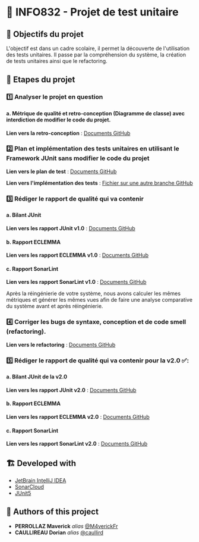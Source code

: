 # 🧪 INFO832 - Projet de test unitaire

## 🎯 Objectifs du projet

L'objectif est dans un cadre scolaire, il permet la découverte de l'utilisation des tests unitaires. 
Il passe par la compréhension du système, la création de tests unitaires ainsi que le refactoring.

## 🔢 Etapes du projet


### 1️⃣ Analyser le projet en question

#### a. Métrique de qualité et retro-conception (Diagramme de classe) avec interdiction de modifier le code du projet.

 **Lien vers la retro-conception** : [Documents GitHub](https://github.com/M4verickFr/info832_unit-test/tree/main/Retro-conception%20-%20Diagrams%20%26%20Research)



### 2️⃣ Plan et implémentation des tests unitaires en utilisant le Framework JUnit sans modifier le code du projet

**Lien vers le plan de test** : [Documents GitHub](https://github.com/M4verickFr/info832_unit-test/tree/main/Plan%20de%20test)
    
**Lien vers l'implémentation des tests** : [Fichier sur une autre branche GitHub](https://github.com/M4verickFr/info832_unit-test/tree/initial)




### 3️⃣ Rédiger le rapport de qualité qui va contenir 

#### a. Bilant JUnit

**Lien vers les rapport JUnit v1.0** : [Documents GitHub](https://github.com/M4verickFr/info832_unit-test/tree/main/JUnit%20Report)
    
#### b. Rapport ECLEMMA

**Lien vers les rapport ECLEMMA v1.0** : [Documents GitHub](https://github.com/M4verickFr/info832_unit-test/tree/main/Coverage%20Report)

#### c. Rapport SonarLint

**Lien vers les rapport SonarLint v1.0** : [Documents GitHub](https://github.com/M4verickFr/info832_unit-test/tree/main/Coverage%20Report)

Après la réingénierie de votre système, nous avons calculer les mêmes métriques et générer les  mêmes vues afin de faire une analyse comparative du système avant et après réingénierie.



### 4️⃣ Corriger les bugs de syntaxe, conception et de code smell (refactoring).

**Lien vers le refactoring** : [Documents GitHub](https://github.com/M4verickFr/info832_unit-test/tree/main/src)



### 5️⃣ Rédiger le rapport de qualité qui va contenir pour la v2.0 ✅:

#### a. Bilant JUnit de la v2.0

**Lien vers les rapport JUnit v2.0** : [Documents GitHub](https://github.com/M4verickFr/info832_unit-test/tree/main/JUnit%20Report)

#### b. Rapport ECLEMMA

**Lien vers les rapport ECLEMMA v2.0** : [Documents GitHub](https://github.com/M4verickFr/info832_unit-test/tree/main/Coverage%20Report)

#### c. Rapport SonarLint

**Lien vers les rapport SonarLint v2.0** : [Documents GitHub](https://github.com/M4verickFr/info832_unit-test/tree/main/Coverage%20Report)

## 🏗️ **Developed with**

* [JetBrain IntelliJ IDEA](https://www.jetbrains.com/fr-fr/idea/)
* [SonarCloud](https://sonarcloud.io/)
* [JUnit5](https://junit.org/junit5/)


## 💪 **Authors of this project**

* **PERROLLAZ Maverick** _alias_ [@M4verickFr](https://github.com/M4verickFr)
* **CAULLIREAU Dorian** _alias_ [@caullird](https://github.com/caullird)
